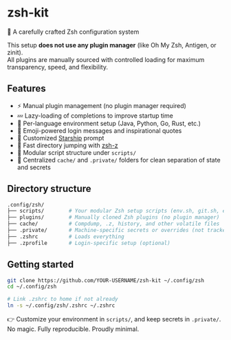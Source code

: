 # zsh-kit

🎯 A carefully crafted Zsh configuration system

This setup **does not use any plugin manager** (like Oh My Zsh, Antigen, or zinit).  
All plugins are manually sourced with controlled loading for maximum transparency, speed, and flexibility.

## Features

- ⚡️ Manual plugin management (no plugin manager required)
- 💤 Lazy-loading of completions to improve startup time
- 🧰 Per-language environment setup (Java, Python, Go, Rust, etc.)
- 🌟 Emoji-powered login messages and inspirational quotes
- 🚀 Customized [Starship](https://starship.rs) prompt
- 📁 Fast directory jumping with [zsh-z](https://github.com/agkozak/zsh-z)
- 🔧 Modular script structure under `scripts/`
- 🧹 Centralized `cache/` and `.private/` folders for clean separation of state and secrets

## Directory structure

```bash
.config/zsh/
├── scripts/        # Your modular Zsh setup scripts (env.sh, git.sh, etc.)
├── plugins/        # Manually cloned Zsh plugins (no plugin manager)
├── cache/          # Compdump, .z, history, and other volatile files
├── .private/       # Machine-specific secrets or overrides (not tracked)
├── .zshrc          # Loads everything
├── .zprofile       # Login-specific setup (optional)
```

## Getting started

```bash
git clone https://github.com/YOUR-USERNAME/zsh-kit ~/.config/zsh
cd ~/.config/zsh

# Link .zshrc to home if not already
ln -s ~/.config/zsh/.zshrc ~/.zshrc
```

👉 Customize your environment in `scripts/`, and keep secrets in `.private/`.  
No magic. Fully reproducible. Proudly minimal.
